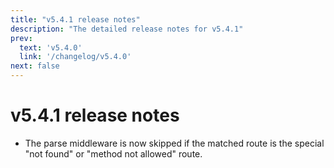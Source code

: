 ```yaml
---
title: "v5.4.1 release notes"
description: "The detailed release notes for v5.4.1"
prev:
  text: 'v5.4.0'
  link: '/changelog/v5.4.0'
next: false
---
```


# v5.4.1 release notes

- The parse middleware is now skipped if the matched route is the special "not found" or "method not allowed" route.